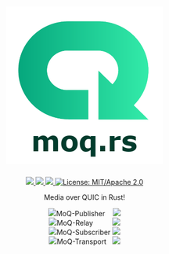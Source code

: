 <h1 align="center">
 <a href="https://moq.rs"><img src="https://raw.githubusercontent.com/moq-rs/moq-rs.github.io/master/res/moq-rs.png" alt="moq.rs"></a>
 <br>
</h1>
<p align="center">
 <a href="https://github.com/moq-rs/moq/actions">
  <img src="https://github.com/moq-rs/moq/workflows/cargo/badge.svg">
 </a>
 <a href="https://codecov.io/gh/moq-rs/moq">
  <img src="https://codecov.io/gh/moq-rs/moq/graph/badge.svg?token=C8PHISLUZF">
 </a>
 <a href="https://deps.rs/repo/github/moq-rs/moq">
  <img src="https://deps.rs/repo/github/moq-rs/moq/status.svg">
 </a>
 <a href="https://doc.rust-lang.org/1.6.0/complement-project-faq.html#why-dual-mitasl2-license">
  <img src="https://img.shields.io/badge/license-MIT%2FApache--2.0-blue" alt="License: MIT/Apache 2.0">
 </a>
</p>
<p align="center">
 Media over QUIC in Rust!
</p>
<p align="center">
    <img src="https://raw.githubusercontent.com/webrtc-rs/webrtc/master/doc/uncheck.png">MoQ-Publisher &nbsp;&nbsp;&nbsp;<a href="https://crates.io/crates/moqp"><img src="https://img.shields.io/crates/v/moqp.svg"></a>
    <br>
    <img src="https://raw.githubusercontent.com/webrtc-rs/webrtc/master/doc/uncheck.png">MoQ-Relay &nbsp;&nbsp;&nbsp;&nbsp;&nbsp;&nbsp;&nbsp;&nbsp;&nbsp;<a href="https://crates.io/crates/moqr"><img src="https://img.shields.io/crates/v/moqr.svg"></a>
    <br>
    <img src="https://raw.githubusercontent.com/webrtc-rs/webrtc/master/doc/uncheck.png">MoQ-Subscriber <a href="https://crates.io/crates/moqs"><img src="https://img.shields.io/crates/v/moqs.svg"></a>
    <br>
    <img src="https://raw.githubusercontent.com/webrtc-rs/webrtc/master/doc/uncheck.png">MoQ-Transport &nbsp;&nbsp;<a href="https://crates.io/crates/moqt"><img src="https://img.shields.io/crates/v/moqt.svg"></a>
</p>
